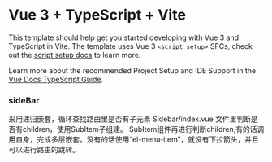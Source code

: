 # Vue 3 + TypeScript + Vite

This template should help get you started developing with Vue 3 and TypeScript in Vite. The template uses Vue 3 `<script setup>` SFCs, check out the [script setup docs](https://v3.vuejs.org/api/sfc-script-setup.html#sfc-script-setup) to learn more.

Learn more about the recommended Project Setup and IDE Support in the [Vue Docs TypeScript Guide](https://vuejs.org/guide/typescript/overview.html#project-setup).


###  sideBar
采用递归嵌套，循环查找路由里是否有子元素
Sidebar/index.vue 文件里判断是否有children，使用SubItem子组建。
SubItem组件再进行判断children,有的话调用自身，完成多层嵌套，没有的话使用“el-menu-item”，就没有下拉箭头，并且可以进行路由的跳转。

